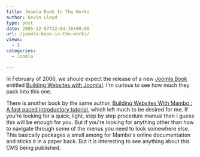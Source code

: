 ```yaml
---
title: Joomla Book In The Works
author: Kevin Lloyd
type: post
date: 2005-12-07T22:04:36+00:00
url: /joomla-book-in-the-works/
views:
  - 3
categories:
  - Joomla

---
```

In February of 2006, we should expect the release of a new [Joomla Book][1] entitled [Building Websites with Joomla!][2]. I'm curious to see how much they pack into this one.

There is another book by the same author, [Building Websites With Mambo : A fast paced introductory tutorial][3], which left much to be desired for me. If you're looking for a quick, light, step by step procedure manual then I guess this will be enough for you. But if you're looking for anything other than how to navigate through some of the menus you need to look somewhere else. This basically packages a small among for Mambo's online documentation and sticks it in a paper back. But it is interesting to see anything about this CMS being published.

 [1]: http://i-newswire.com/pr51822.html
 [2]: http://www.packtpub.com/joomla/book
 [3]: http://www.amazon.com/exec/obidos/redirect?tag=bazwebdevelop-20%26link_code=xm2%26camp=2025%26creative=165953%26path=http://www.amazon.com/gp/redirect.html%253fASIN=1904811736%2526tag=bazwebdevelop-20%2526lcode=xm2%2526cID=2025%2526ccmID=165953%2526location=/o/ASIN/1904811736%25253FSubscriptionId=0EMV44A9A5YT1RVDGZ82 "View product details at Amazon"